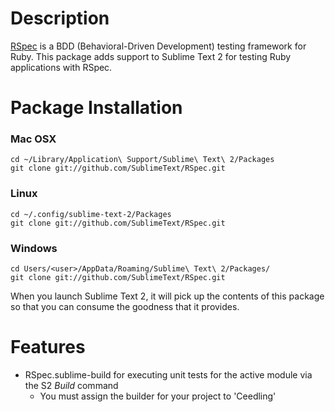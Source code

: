 Description
===========
[RSpec](http://rspec.info/) is a BDD (Behavioral-Driven Development) testing framework for Ruby. This package adds support to Sublime Text 2 for testing Ruby applications with RSpec.

Package Installation
====================
### Mac OSX
    cd ~/Library/Application\ Support/Sublime\ Text\ 2/Packages
    git clone git://github.com/SublimeText/RSpec.git
### Linux
    cd ~/.config/sublime-text-2/Packages
    git clone git://github.com/SublimeText/RSpec.git
### Windows
    cd Users/<user>/AppData/Roaming/Sublime\ Text\ 2/Packages/
    git clone git://github.com/SublimeText/RSpec.git

When you launch Sublime Text 2, it will pick up the contents of this package so that you can consume the goodness that it provides.

Features
========
* RSpec.sublime-build for executing unit tests for the active module via the S2 *Build* command
    * You must assign the builder for your project to 'Ceedling'
